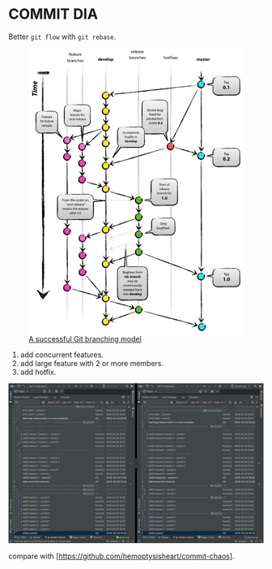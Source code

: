 # COMMIT DIA

Better `git flow` with `git rebase`.

<figure>
    <img src="git-model.png" alt="A successful Git branching model"/>
    <figcaption><a href="https://nvie.com/posts/a-successful-git-branching-model/">A successful Git branching model</a></figcaption>
</figure>

1. add concurrent features.
1. add large feature with 2 or more members.
1. add hotfix.

![compare with when does not use rebase](commit-log-compare.png)

compare with [https://github.com/hemoptysisheart/commit-chaos].